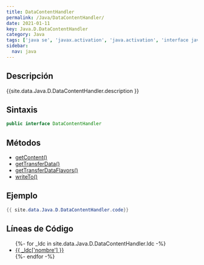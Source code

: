 ```yaml
---
title: DataContentHandler
permalink: /Java/DataContentHandler/
date: 2021-01-11
key: Java.D.DataContentHandler
category: Java
tags: ['java se', 'javax.activation', 'java.activation', 'interface java', 'Java 1.6']
sidebar: 
  nav: java
---
```


## Descripción
{{site.data.Java.D.DataContentHandler.description }}

## Sintaxis
~~~java
public interface DataContentHandler
~~~

## Métodos
* [getContent()](/Java/DataContentHandler/getContent)
* [getTransferData()](/Java/DataContentHandler/getTransferData)
* [getTransferDataFlavors()](/Java/DataContentHandler/getTransferDataFlavors)
* [writeTo()](/Java/DataContentHandler/writeTo)

## Ejemplo
~~~java
{{ site.data.Java.D.DataContentHandler.code}}
~~~

## Líneas de Código
<ul>
{%- for _ldc in site.data.Java.D.DataContentHandler.ldc -%}
   <li>
       <a href="{{_ldc['url'] }}">{{ _ldc['nombre'] }}</a>
   </li>
{%- endfor -%}
</ul>
